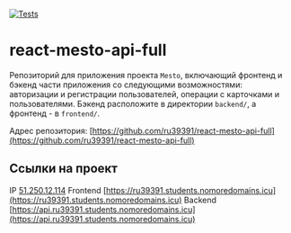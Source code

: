 [![Tests](https://github.com/ru39391/react-mesto-api-full-gha/actions/workflows/tests.yml/badge.svg)](https://github.com/ru39391/react-mesto-api-full-gha/actions/workflows/tests.yml)

# react-mesto-api-full

Репозиторий для приложения проекта `Mesto`, включающий фронтенд и бэкенд части приложения со следующими возможностями: авторизации и регистрации пользователей, операции с карточками и пользователями. Бэкенд расположите в директории `backend/`, а фронтенд - в `frontend/`. 

Адрес репозитория: [https://github.com/ru39391/react-mesto-api-full](https://github.com/ru39391/react-mesto-api-full)

## Ссылки на проект

IP [51.250.12.114](51.250.12.114)
Frontend [https://ru39391.students.nomoredomains.icu](https://ru39391.students.nomoredomains.icu)
Backend [https://api.ru39391.students.nomoredomains.icu](https://api.ru39391.students.nomoredomains.icu)
